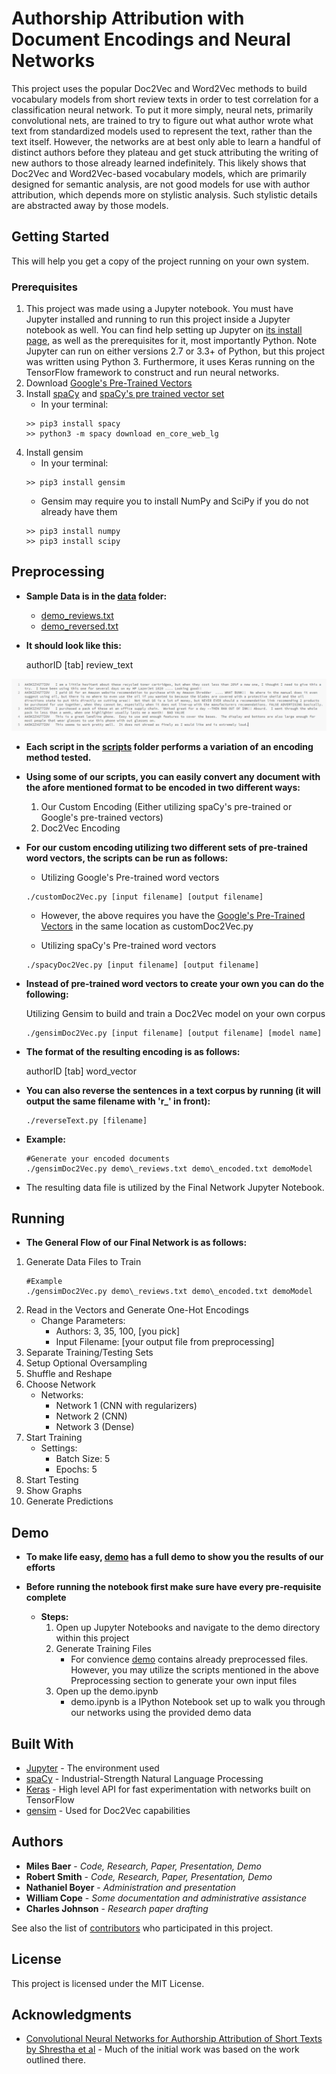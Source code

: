 # Authorship Attribution with Document Encodings and Neural Networks

This project uses the popular Doc2Vec and Word2Vec methods to build vocabulary models from short review texts in order to test correlation for a classification neural network. To put it more simply, neural nets, primarily convolutional nets, are trained to try to figure out what author wrote what text from standardized models used to represent the text, rather than the text itself. However, the networks are at best only able to learn a handful of distinct authors before they plateau and get stuck attributing the writing of new authors to those already learned indefinitely. This likely shows that Doc2Vec and Word2Vec-based vocabulary models, which are primarily designed for semantic analysis, are not good models for use with author attribution, which depends more on stylistic analysis. Such stylistic details are abstracted away by those models.

## Getting Started

This will help you get a copy of the project running on your own system.

### Prerequisites

1. This project was made using a Jupyter notebook. You must have Jupyter installed and running to run this project inside a Jupyter notebook as well. You can find help setting up Jupyter on [its install page](http://jupyter.org/install), as well as the prerequisites for it, most importantly Python. Note Jupyter can run on either versions 2.7 or 3.3+ of Python, but this project was written using Python 3.
Furthermore, it uses Keras running on the TensorFlow framework to construct and run neural networks.
2. Download [Google's Pre-Trained Vectors](https://drive.google.com/file/d/0B7XkCwpI5KDYNlNUTTlSS21pQmM/edit?usp=sharing)
3. Install [spaCy](https://spacy.io/) and [spaCy's pre trained vector set](https://spacy.io/models/en)
    * In your terminal:
    ```
    >> pip3 install spacy
    >> python3 -m spacy download en_core_web_lg
    ```
4. Install gensim
    * In your terminal:
    ```
    >> pip3 install gensim
    ```
    * Gensim may require you to install NumPy and SciPy if you do not already have them
    ```
    >> pip3 install numpy
    >> pip3 install scipy
    ```

## Preprocessing

* **Sample Data is in the [data](data/) folder:**
    * [demo\_reviews.txt](data/demo_reviews.txt)
    * [demo\_reversed.txt](data/demo_reversed.txt)


* **It should look like this:**

    authorID [tab] review_text

![Example RAW Data Format](demo/format_example.PNG)

* **Each script in the [scripts](scripts/) folder performs a variation of an encoding method tested.**

* **Using some of our scripts, you can easily convert any document with the afore mentioned format to be encoded in two different ways:**

    1. Our Custom Encoding (Either utilizing spaCy's pre-trained or Google's pre-trained vectors)
    2. Doc2Vec Encoding
    
* **For our custom encoding utilizing two different sets of pre-trained word vectors, the scripts can be run as follows:**
    
    * Utilizing Google's Pre-trained word vectors
    ```
    ./customDoc2Vec.py [input filename] [output filename]
    ```
    * However, the above requires you have the [Google's Pre-Trained Vectors](https://drive.google.com/file/d/0B7XkCwpI5KDYNlNUTTlSS21pQmM/edit?usp=sharing) in the same location as customDoc2Vec.py 
    
    * Utilizing spaCy's Pre-trained word vectors
    ```
    ./spacyDoc2Vec.py [input filename] [output filename]
    ```
    
* **Instead of pre-trained word vectors to create your own you can do the following:**

    Utilizing Gensim to build and train a Doc2Vec model on your own corpus    
    ```
    ./gensimDoc2Vec.py [input filename] [output filename] [model name]
    ```
   
    
* **The format of the resulting encoding is as follows:**

    authorID [tab] word_vector

* **You can also reverse the sentences in a text corpus by running (it will output the same filename with 'r_' in front):**
    
    ```
    ./reverseText.py [filename] 
    ```
    
    
* **Example:**

    ```
    #Generate your encoded documents
    ./gensimDoc2Vec.py demo\_reviews.txt demo\_encoded.txt demoModel
    ```

* The resulting data file is utilized by the Final Network Jupyter Notebook.

## Running

* **The General Flow of our Final Network is as follows:**
1. Generate Data Files to Train
     ```
    #Example
    ./gensimDoc2Vec.py demo\_reviews.txt demo\_encoded.txt demoModel
    ```
2. Read in the Vectors and Generate One-Hot Encodings
   * Change Parameters:
     * Authors: 3, 35, 100, [you pick]
     * Input Filename: [your output file from preprocessing]
3. Separate Training/Testing Sets
4. Setup Optional Oversampling
5. Shuffle and Reshape
6. Choose Network
   * Networks:
     * Network 1 (CNN with regularizers)
     * Network 2 (CNN)
     * Network 3 (Dense)
7. Start Training
   * Settings:
     * Batch Size: 5
     * Epochs: 5
8. Start Testing
9. Show Graphs
10. Generate Predictions


## Demo
* **To make life easy, [demo](demo/) has a full demo to show you the results of our efforts**
* **Before running the notebook first make sure have every pre-requisite complete**

    * **Steps:**
        1. Open up Jupyter Notebooks and navigate to the demo directory within this project
        2. Generate Training Files
            * For convience [demo](demo/) contains already preprocessed files. However, you may utilize the scripts mentioned in the above Preprocessing section to generate your own input files
        3. Open up the demo.ipynb
            * demo.ipynb is a IPython Notebook set up to walk you through our networks using the provided demo data


## Built With

* [Jupyter](http://jupyter.org/documentation/) - The environment used
* [spaCy](https://spacy.io/) - Industrial-Strength Natural Language Processing
* [Keras](https://keras.io/) - High level API for fast experimentation with networks built on TensorFlow
* [gensim](https://github.com/RaRe-Technologies/gensim) - Used for Doc2Vec capabilities
## Authors

* **Miles Baer** - *Code, Research, Paper, Presentation, Demo*
* **Robert Smith** - *Code, Research, Paper, Presentation, Demo*
* **Nathaniel Boyer** - *Administration and presentation*
* **William Cope** - *Some documentation and administrative assistance*
* **Charles Johnson** - *Research paper drafting*

See also the list of [contributors](https://github.com/CSCI4850/S18-team0-project/contributors) who participated in this project.

## License

This project is licensed under the MIT License.

## Acknowledgments

* [Convolutional Neural Networks for Authorship Attribution of Short Texts by Shrestha et al](http://www.aclweb.org/anthology/E17-2106) - Much of the initial work was based on the work outlined there.
